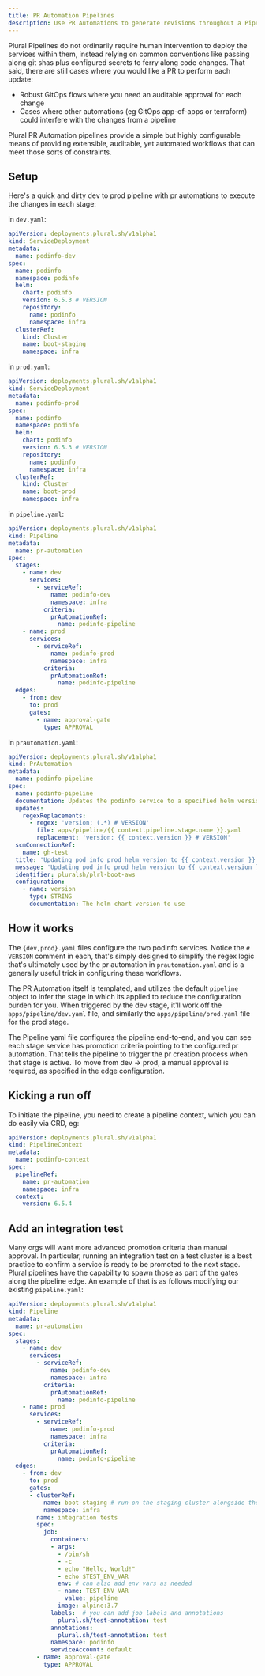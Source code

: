 ```yaml
---
title: PR Automation Pipelines
description: Use PR Automations to generate revisions throughout a Pipeline
---
```


Plural Pipelines do not ordinarily require human intervention to deploy the services within them, instead relying on common conventions like passing along git shas plus configured secrets to ferry along code changes. That said, there are still cases where you would like a PR to perform each update:

- Robust GitOps flows where you need an auditable approval for each change
- Cases where other automations (eg GitOps app-of-apps or terraform) could interfere with the changes from a pipeline

Plural PR Automation pipelines provide a simple but highly configurable means of providing extensible, auditable, yet automated workflows that can meet those sorts of constraints.

## Setup

Here's a quick and dirty dev to prod pipeline with pr automations to execute the changes in each stage:

in `dev.yaml`:

```yaml
apiVersion: deployments.plural.sh/v1alpha1
kind: ServiceDeployment
metadata:
  name: podinfo-dev
spec:
  name: podinfo
  namespace: podinfo
  helm:
    chart: podinfo
    version: 6.5.3 # VERSION
    repository:
      name: podinfo
      namespace: infra
  clusterRef:
    kind: Cluster
    name: boot-staging
    namespace: infra
```

in `prod.yaml`:

```yaml
apiVersion: deployments.plural.sh/v1alpha1
kind: ServiceDeployment
metadata:
  name: podinfo-prod
spec:
  name: podinfo
  namespace: podinfo
  helm:
    chart: podinfo
    version: 6.5.3 # VERSION
    repository:
      name: podinfo
      namespace: infra
  clusterRef:
    kind: Cluster
    name: boot-prod
    namespace: infra
```

in `pipeline.yaml`:

```yaml
apiVersion: deployments.plural.sh/v1alpha1
kind: Pipeline
metadata:
  name: pr-automation
spec:
  stages:
    - name: dev
      services:
        - serviceRef:
            name: podinfo-dev
            namespace: infra
          criteria:
            prAutomationRef:
              name: podinfo-pipeline
    - name: prod
      services:
        - serviceRef:
            name: podinfo-prod
            namespace: infra
          criteria:
            prAutomationRef:
              name: podinfo-pipeline
  edges:
    - from: dev
      to: prod
      gates:
        - name: approval-gate
          type: APPROVAL
```

in `prautomation.yaml`:

```yaml
apiVersion: deployments.plural.sh/v1alpha1
kind: PrAutomation
metadata:
  name: podinfo-pipeline
spec:
  name: podinfo-pipeline
  documentation: Updates the podinfo service to a specified helm version for any pipeline stage
  updates:
    regexReplacements:
      - regex: 'version: (.*) # VERSION'
        file: apps/pipeline/{{ context.pipeline.stage.name }}.yaml
        replacement: 'version: {{ context.version }} # VERSION'
  scmConnectionRef:
    name: gh-test
  title: 'Updating pod info prod helm version to {{ context.version }} (stage={{ context.pipeline.stage.name }})'
  message: 'Updating pod info prod helm version to {{ context.version }} (stage={{ context.pipeline.stage.name }})'
  identifier: pluralsh/plrl-boot-aws
  configuration:
    - name: version
      type: STRING
      documentation: The helm chart version to use
```

## How it works

The `{dev,prod}.yaml` files configure the two podinfo services. Notice the `# VERSION` comment in each, that's simply designed to simplify the regex logic that's ultimately used by the pr automation in `prautomation.yaml` and is a generally useful trick in configuring these workflows.

The PR Automation itself is templated, and utilizes the default `pipeline` object to infer the stage in which its applied to reduce the configuration burden for you. When triggered by the dev stage, it'll work off the `apps/pipeline/dev.yaml` file, and similarly the `apps/pipeline/prod.yaml` file for the prod stage.

The Pipeline yaml file configures the pipeline end-to-end, and you can see each stage service has promotion criteria pointing to the configured pr automation. That tells the pipeline to trigger the pr creation process when that stage is active. To move from dev -> prod, a manual approval is required, as specified in the edge configuration.

## Kicking a run off

To initiate the pipeline, you need to create a pipeline context, which you can do easily via CRD, eg:

```yaml
apiVersion: deployments.plural.sh/v1alpha1
kind: PipelineContext
metadata:
  name: podinfo-context
spec:
  pipelineRef:
    name: pr-automation
    namespace: infra
  context:
    version: 6.5.4
```

## Add an integration test

Many orgs will want more advanced promotion criteria than manual approval. In particular, running an integration test on a test cluster is a best practice to confirm a service is ready to be promoted to the next stage. Plural pipelines have the capability to spawn those as part of the gates along the pipeline edge. An example of that is as follows modifying our existing `pipeline.yaml`:

```yaml
apiVersion: deployments.plural.sh/v1alpha1
kind: Pipeline
metadata:
  name: pr-automation
spec:
  stages:
    - name: dev
      services:
        - serviceRef:
            name: podinfo-dev
            namespace: infra
          criteria:
            prAutomationRef:
              name: podinfo-pipeline
    - name: prod
      services:
        - serviceRef:
            name: podinfo-prod
            namespace: infra
          criteria:
            prAutomationRef:
              name: podinfo-pipeline
  edges:
    - from: dev
      to: prod
      gates:
      - clusterRef:
          name: boot-staging # run on the staging cluster alongside the dev service
          namespace: infra
        name: integration tests
        spec:
          job:
            containers:
            - args:
              - /bin/sh
              - -c
              - echo "Hello, World!"
              - echo $TEST_ENV_VAR
              env: # can also add env vars as needed
              - name: TEST_ENV_VAR
                value: pipeline
              image: alpine:3.7
            labels:  # you can add job labels and annotations
              plural.sh/test-annotation: test
            annotations:
              plural.sh/test-annotation: test
            namespace: podinfo
            serviceAccount: default
        - name: approval-gate
          type: APPROVAL
```
